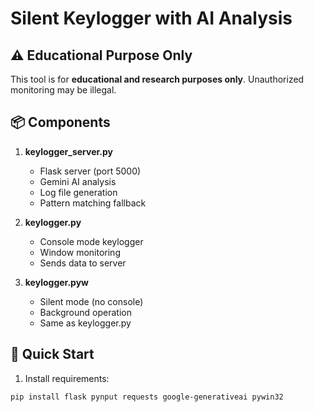 # Silent Keylogger with AI Analysis

## ⚠️ Educational Purpose Only
This tool is for **educational and research purposes only**. Unauthorized monitoring may be illegal.

## 📦 Components
1. **keylogger_server.py**
   - Flask server (port 5000)
   - Gemini AI analysis
   - Log file generation
   - Pattern matching fallback

2. **keylogger.py**
   - Console mode keylogger
   - Window monitoring
   - Sends data to server

3. **keylogger.pyw** 
   - Silent mode (no console)
   - Background operation
   - Same as keylogger.py

## 🚀 Quick Start
1. Install requirements:
```bash
pip install flask pynput requests google-generativeai pywin32

